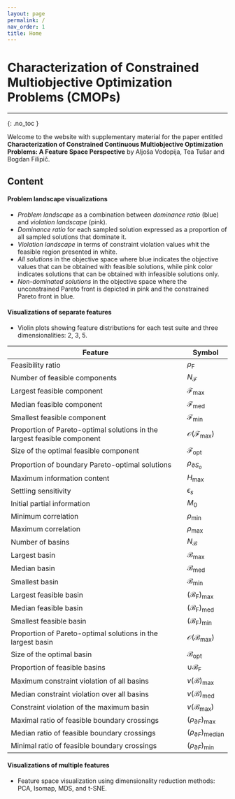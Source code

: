```yaml
---
layout: page
permalink: /
nav_order: 1
title: Home
---
```


# Characterization of Constrained Multiobjective Optimization Problems (CMOPs) #
---

{: .no_toc } 

Welcome to the website with supplementary material for the paper entitled **Characterization of Constrained Continuous Multiobjective Optimization Problems: A Feature Space Perspective** by Aljoša Vodopija, Tea Tušar and Bogdan Filipič. 

## Content ##

#### Problem landscape visualizations ####
* *Problem landscape* as a combination between *dominance ratio* (blue) and *violation landscape* (pink).
* *Dominance ratio* for each sampled solution expressed as a proportion of all sampled solutions that dominate it.
* *Violation landscape* in terms of constraint violation values whit the feasible region presented in white.
* *All solutions* in the objective space where blue indicates the objective values that can be obtained with feasible solutions, while pink color indicates solutions that can be obtained with infeasible solutions only.
* *Non-dominated solutions* in the objective space where the unconstrained Pareto front is depicted in pink and the constrained Pareto front in blue.

#### Visualizations of separate features ####
* Violin plots showing feature distributions for each test suite and three dimensionalities: 2, 3, 5.

Feature | Symbol
------- | ------
Feasibility ratio | $\rho_{\mathrm{F}}$
Number of feasible components | $N_{\mathcal{F}}$
Largest feasible component | $\mathcal{F}_{\mathrm{max}}$
Median feasible component | $\mathcal{F}_{\mathrm{med}}$
Smallest feasible component | $\mathcal{F}_{\mathrm{min}}$
Proportion of Pareto-optimal solutions in the largest feasible component | $\mathcal{O}(\mathcal{F}_{\mathrm{max}})$
Size of the optimal feasible component | $\mathcal{F}_{\mathrm{opt}}$
Proportion of boundary Pareto-optimal solutions | $\rho_{\partial S_o}$
Maximum information content | $H_{\mathrm{max}}$
Settling sensitivity | $\epsilon_s$
Initial partial information | $M_0$
Minimum correlation | $\rho_{\mathrm{min}}$
Maximum correlation | $\rho_{\mathrm{max}}$
Number of basins | $N_{\mathcal{B}}$
Largest basin | $\mathcal{B}_{\mathrm{max}}$
Median basin | $\mathcal{B}_{\mathrm{med}}$
Smallest basin | $\mathcal{B}_{\mathrm{min}}$
Largest feasible basin | $(\mathcal{B}_\mathrm{F})_{\mathrm{max}}$
Median feasible basin | $(\mathcal{B}_\mathrm{F})_{\mathrm{med}}$
Smallest feasible basin | $(\mathcal{B}_\mathrm{F})_{\mathrm{min}}$
Proportion of Pareto-optimal solutions in the largest basin | $\mathcal{O}(\mathcal{B}_{\mathrm{max}})$
Size of the optimal basin | $\mathcal{B}_{\mathrm{opt}}$
Proportion of feasible basins | $\cup \mathcal{B}_\mathrm{F}$
Maximum constraint violation of all basins | $v(\mathcal{B})_{\mathrm{max}}$
Median constraint violation over all basins | $v(\mathcal{B})_{\mathrm{med}}$
Constraint violation of the maximum basin | $v(\mathcal{B}_{\mathrm{max}})$
Maximal ratio of feasible boundary crossings | $(\rho_{\partial F})_{\mathrm{max}}$
Median ratio of feasible boundary crossings | $(\rho_{\partial F})_{\mathrm{median}}$
Minimal ratio of feasible boundary crossings | $(\rho_{\partial F})_{\mathrm{min}}$

#### Visualizations of multiple features ####
* Feature space visualization using dimensionality reduction methods: PCA, Isomap, MDS, and t-SNE.

<link rel="stylesheet" href="https://cdn.jsdelivr.net/npm/katex@0.12.0/dist/katex.min.css" integrity="sha384-AfEj0r4/OFrOo5t7NnNe46zW/tFgW6x/bCJG8FqQCEo3+Aro6EYUG4+cU+KJWu/X" crossorigin="anonymous">
<script defer src="https://cdn.jsdelivr.net/npm/katex@0.12.0/dist/katex.min.js" integrity="sha384-g7c+Jr9ZivxKLnZTDUhnkOnsh30B4H0rpLUpJ4jAIKs4fnJI+sEnkvrMWph2EDg4" crossorigin="anonymous"></script>
<script defer src="https://cdn.jsdelivr.net/npm/katex@0.12.0/dist/contrib/auto-render.min.js" integrity="sha384-mll67QQFJfxn0IYznZYonOWZ644AWYC+Pt2cHqMaRhXVrursRwvLnLaebdGIlYNa" crossorigin="anonymous" onload="renderMathInElement(document.body);"></script>
